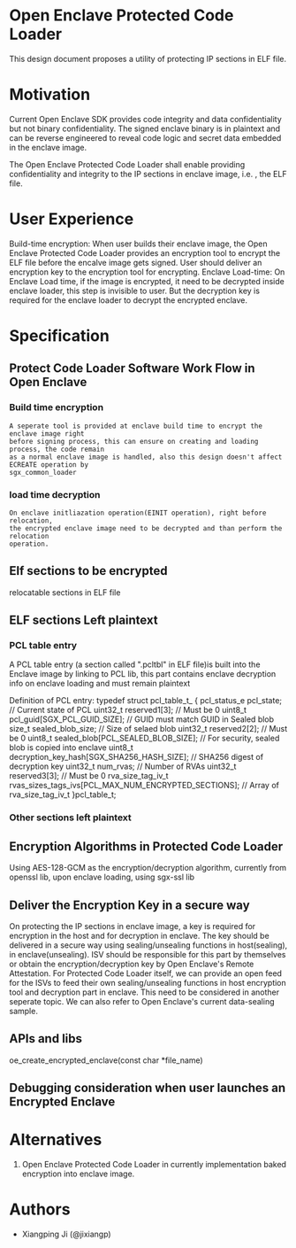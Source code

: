 Open Enclave Protected Code Loader
====

This design document proposes a utility of protecting IP sections in ELF file.


# Motivation
Current Open Enclave SDK provides code integrity and data confidentiality but 
not binary confidentiality. The signed enclave binary is in plaintext and can 
be reverse engineered to reveal code logic and secret data embedded in the 
enclave image. 

The Open Enclave Protected Code Loader shall enable providing confidentiality 
and integrity to the IP sections in enclave image, i.e. , the ELF file.

# User Experience
Build-time encryption:
When user builds their enclave image, the Open Enclave Protected Code Loader
provides an encryption tool to encrypt the ELF file before the encalve image
gets signed. 
User should deliver an encryption key to the encryption tool for encrypting.
Enclave Load-time:
On Enclave Load time, if the image is encrypted, it need to be decrypted 
inside enclave loader, this step is invisible to user. But the decryption 
key is required for the enclave loader to decrypt the encrypted enclave. 

# Specification

## Protect Code Loader Software Work Flow in Open Enclave
### Build time encryption 
    A seperate tool is provided at enclave build time to encrypt the enclave image right
    before signing process, this can ensure on creating and loading process, the code remain
    as a normal enclave image is handled, also this design doesn't affect ECREATE operation by
    sgx_common_loader 
### load time decryption
    On enclave initliazation operation(EINIT operation), right before relocation, 
    the encrypted enclave image need to be decrypted and than perform the relocation
    operation.

## Elf sections to be encrypted
relocatable sections in ELF file


## ELF sections Left plaintext
### PCL table entry 
A PCL table entry (a section called ".pcltbl" in ELF file)is built into the Enclave image by 
linking to PCL lib, this part contains enclave decryption info on enclave loading and must 
remain plaintext

Definition of PCL entry:
typedef struct pcl_table_t_
{
    pcl_status_e pcl_state;                   // Current state of PCL
    uint32_t     reserved1[3];                // Must be 0
    uint8_t      pcl_guid[SGX_PCL_GUID_SIZE]; // GUID must match GUID in Sealed blob
    size_t       sealed_blob_size;            // Size of selaed blob
    uint32_t     reserved2[2];                // Must be 0
    uint8_t      sealed_blob[PCL_SEALED_BLOB_SIZE]; // For security, sealed blob is copied into enclave
    uint8_t      decryption_key_hash[SGX_SHA256_HASH_SIZE]; // SHA256 digest of decryption key
    uint32_t     num_rvas;                    // Number of RVAs
    uint32_t     reserved3[3];                // Must be 0
    rva_size_tag_iv_t rvas_sizes_tags_ivs[PCL_MAX_NUM_ENCRYPTED_SECTIONS]; // Array of rva_size_tag_iv_t
}pcl_table_t;


### Other sections left plaintext


## Encryption Algorithms in Protected Code Loader
Using AES-128-GCM as the encryption/decryption algorithm, currently from openssl lib,
upon enclave loading, using sgx-ssl lib

## Deliver the Encryption Key in a secure way
On protecting the IP sections in enclave image, a key is required for encryption in the host and for 
decryption in enclave. The key should be delivered in a secure way using sealing/unsealing functions 
in host(sealing), in enclave(unsealing). ISV should be responsible for this part by themselves or obtain
the encryption/decryption key by Open Enclave's Remote Attestation. For Protected Code Loader itself,
we can provide an open feed for the ISVs to feed their own sealing/unsealing functions in host 
encryption tool and decryption part in enclave. This need to be considered in another seperate topic. 
We can also refer to Open Enclave's current data-sealing sample. 




## APIs and libs
oe_create_encrypted_enclave(const char *file_name)


## Debugging consideration when user launches an Encrypted Enclave



# Alternatives
1. Open Enclave Protected Code Loader in currently implementation baked encryption into enclave image.

# Authors

- Xiangping Ji (@jixiangp)
